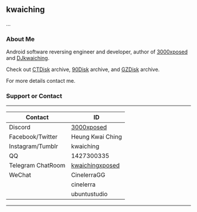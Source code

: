 ## kwaiching

...

### About Me

Android software reversing engineer and developer, author of [3000xposed](https://repo.xposed.info/module/cn.kwaiching.hook) and [DJkwaiching](https://repo.xposed.info/module/vn.kwaiching.dj).

Check out [CTDisk](https://u062.com/dir/16731109-40183208-b34aae) archive, [90Disk](https://www.90pan.com/o137885) archive, and [GZDisk](https://www.gueizu.com/space_kwaiching.html) archive.

For more details contact me.

### Support or Contact

****
|Contact|ID|
|---|---
|Discord|[3000xposed](https://discord.gg/qrg5yRuEU8)
|Facebook/Twitter|Heung Kwai Ching
|Instagram/Tumblr|kwaiching
|QQ|1427300335
|Telegram ChatRoom|[kwaichingxposed](https://t.me/kwaichingxposed)
|WeChat|CinelerraGG
||cinelerra
||ubuntustudio

****
